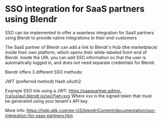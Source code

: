 # SSO integration for SaaS partners using Blendr
SSO can be implemented to offer a seamless integration for SaaS partners using Blendr to provide native integrations to their end-customers

The SaaS partner of Blendr can add a link to Blendr's Hub (the marketplace) inside their own platform, which opens their white-labeled front-end of Blendr. Inside the URL you can add SSO information so that the user is automatically logged in, and does not need separate credentials for Blendr.

Blendr offers 3 different SSO methods:

JWT (preferred method)
Hash
oAuth2

Example SSO link using a JWT: https://saaspartner.admin.[ca|us|au].blendr.io/sso?jwt=xxx
Where xxx is the signed token that must be generated using your tenant's API key.

More info: https://help.qlik.com/en-US/blendr/Content/documentation/sso-integration-for-saas-partners.htm
